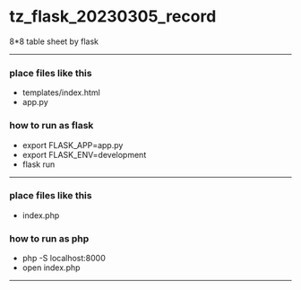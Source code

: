# tz_flask_20230305_record
8*8 table sheet by flask

---

### place files like this
* templates/index.html
* app.py

### how to run as flask
* export FLASK_APP=app.py
* export FLASK_ENV=development
* flask run

---

### place files like this
* index.php

### how to run as php
* php -S localhost:8000
* open index.php

---
